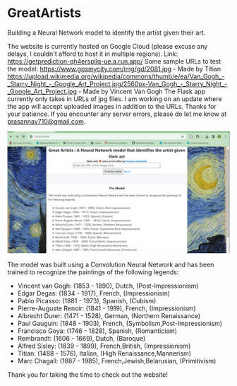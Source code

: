 # GreatArtists
Building a Neural Network model to identify the artist given their art.

The website is currently hosted on Google Cloud (please excuse any delays, I couldn't afford to host it in multiple regions). 
Link: https://getprediction-qh4erspllq-ue.a.run.app/
Some sample URLs to test the model: https://www.gpsmycity.com/img/gd/2081.jpg - Made by Titian
https://upload.wikimedia.org/wikipedia/commons/thumb/e/ea/Van_Gogh_-_Starry_Night_-_Google_Art_Project.jpg/2560px-Van_Gogh_-_Starry_Night_-_Google_Art_Project.jpg - Made by Vincent Van Gogh
The Flask app currently only takes in URLs of jpg files. I am working on an update where the app will accept uploaded images in addition to the URLs. Thanks for your patience.
If you encounter any server errors, please do let me know at prasannav710@gmail.com.

![Alt Text](GreatArtists.gif)

The model was built using a Convolution Neural Network and has been trained to recognize the paintings of the following legends:

- Vincent van Gogh: (1853 - 1890), Dutch, (Post-Impressionism)
- Edgar Degas: (1834 - 1917), French, (Impressionism)
- Pablo Picasso: (1881 - 1973), Spanish, (Cubism)
- Pierre-Auguste Renoir: (1841 - 1919), French, (Impressionism)
- Albrecht Durer: (1471 - 1528), German, (Northern Renaissance)
- Paul Gauguin: (1848 - 1903), French, (Symbolism,Post-Impressionism)
- Francisco Goya: (1746 - 1828), Spanish, (Romanticism)
- Rembrandt: (1606 - 1669), Dutch, (Baroque)
- Alfred Sisley: (1839 - 1899), French,British, (Impressionism)
- Titian: (1488 - 1576), Italian, (High Renaissance,Mannerism)
- Marc Chagall: (1887 - 1985), French,Jewish,Belarusian, (Primitivism)

Thank you for taking the time to check out the website!
